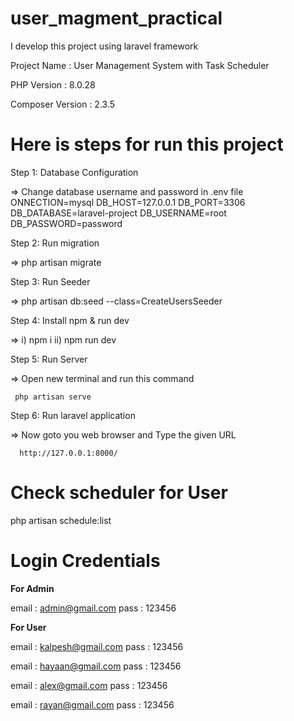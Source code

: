 # user_magment_practical
I develop this project using laravel framework

Project Name : User Management System with Task Scheduler 

PHP Version : 8.0.28

Composer Version : 2.3.5


Here is steps for run this project
=================================


Step 1: Database Configuration

=> Change database username and password in .env file
ONNECTION=mysql
DB_HOST=127.0.0.1
DB_PORT=3306
DB_DATABASE=laravel-project
DB_USERNAME=root
DB_PASSWORD=password

Step 2: Run migration

=> 
php artisan migrate


Step 3: Run Seeder

=>
php artisan db:seed --class=CreateUsersSeeder

Step 4: Install npm & run dev

=>  i) npm i 
       ii) npm run dev
	

Step 5: Run Server

=> Open new terminal and run this command
     
     php artisan serve

 Step 6: Run laravel application  

=>  Now goto you web browser and Type the given URL

      http://127.0.0.1:8000/





Check  scheduler for User
=============================== 
php artisan schedule:list



Login Credentials
=====================================

**For Admin**

email : admin@gmail.com
pass : 123456

**For User**

email : kalpesh@gmail.com
pass : 123456

email : hayaan@gmail.com
pass : 123456

email : alex@gmail.com
pass : 123456

email : rayan@gmail.com
pass : 123456 
